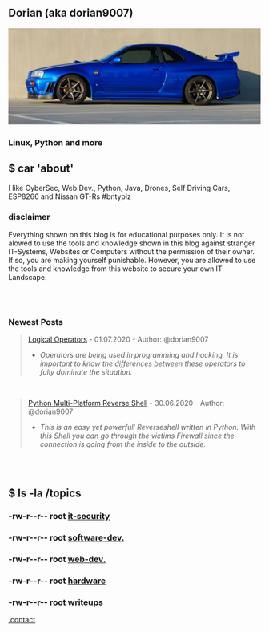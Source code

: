       
## Dorian (aka dorian9007)

![Image](r34.jpg)

### Linux, Python and more

## $ car 'about'

I like CyberSec, Web Dev., Python, Java, Drones, Self Driving Cars, ESP8266 and Nissan GT-Rs #bntyplz

### disclaimer
Everything shown on this blog is for educational purposes only. It is not alowed to use the tools and knowledge shown in this blog against
stranger IT-Systems, Websites or Computers without the permission of their owner. If so, you are making yourself punishable. However, you are allowed
to use the tools and knowledge from this website to secure your own IT Landscape.

<!--cognitive-load: true-->

<br>
<br>

### Newest Posts

> [Logical Operators](logical-operators.md) - 01.07.2020 - Author: @dorian9007
>  - _Operators are being used in programming and hacking. It is important to know the differences between these operators to fully dominate the situation._

<br>

> [Python Multi-Platform Reverse Shell](py-shell.md) - 30.06.2020 - Author: @dorian9007
>  - _This is an easy yet powerfull Reverseshell written in Python. With this Shell you can go through the victims Firewall since the connection is going from the inside to the outside._

<br>
<br>

## $ ls -la /topics

### -rw-r--r-- root [it-security](it-security.md)

### -rw-r--r-- root [software-dev.](software-dev.md)

### -rw-r--r-- root [web-dev.](web-dev.md)

### -rw-r--r-- root [hardware](hardware-stuff.md)

### -rw-r--r-- root [writeups](general-stuff.md)

[.contact](contact.md)

<br>

